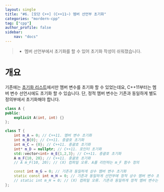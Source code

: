 ```yaml
---
layout: single
title: "#6. [모던 C++] (C++11~) 멤버 선언부 초기화"
categories: "mordern-cpp"
tag: ["cpp"]
author_profile: false
sidebar: 
    nav: "docs"
---
```


> * 멤버 선언부에서 초기화를 할 수 있어 초기화 작성이 쉬워졌습니다.

# 개요

기존에는 [초기화 리스트](https://tango1202.github.io/classic-cpp-oop/classic-cpp-oop-member-variable/#%EC%B4%88%EA%B8%B0%ED%99%94-%EB%A6%AC%EC%8A%A4%ED%8A%B8)에서만 멤버 변수를 초기화 할 수 있었는데요, C++11부터는 멤버 변수 선언시에도 초기화 할 수 있습니다.
단, 정적 멤버 변수는 기존과 동일하게 별도 정의부에서 초기화해야 합니다.

```cpp
class A {
public:
    explicit A(int, int) {}    
};

class T {
    int m_A = 0; // C++11. 멤버 변수 초기화
    int m_B{0}; // C++11. 중괄호 초기화
    int m_C = {0}; // C++11. 중괄호 초기화
    int* m_D = nullptr; // C++11. 포인터 초기화
    std::vector<int> m_E{1,2,3}; // C++11. 중괄호 초기화
    A m_F{10, 20}; // C++11. 중괄호 초기화
    // A m_F(10, 20); // (X) 컴파일 오류. A를 리턴하는 m_F 함수 정의

    const int m_G = 0; // 기존과 동일하게 상수 멤버 변수 초기화
    static const int m_H = 0; // 기존과 동일하게 선언부에 정적 상수 멤버 변수 초기화
    // static int m_H = 0; // (X) 컴파일 오류. 기존과 동일하게 정적 멤버 변수는 별도 초기화해야 함 
};  
```

